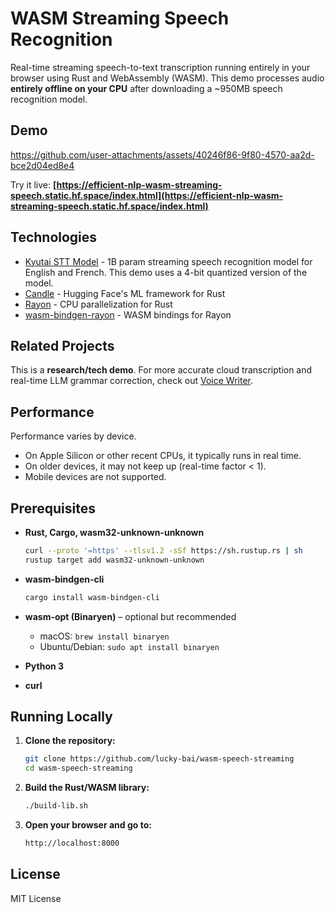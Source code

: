 # WASM Streaming Speech Recognition

Real-time streaming speech-to-text transcription running entirely in your browser using Rust and WebAssembly (WASM). This demo processes audio **entirely offline on your CPU** after downloading a ~950MB speech recognition model.

## Demo

https://github.com/user-attachments/assets/40246f86-9f80-4570-aa2d-bce2d04ed8e4

Try it live: **[https://efficient-nlp-wasm-streaming-speech.static.hf.space/index.html](https://efficient-nlp-wasm-streaming-speech.static.hf.space/index.html)**

## Technologies

- [Kyutai STT Model](https://huggingface.co/kyutai/stt-1b-en_fr) - 1B param streaming speech recognition model for English and French. This demo uses a 4-bit quantized version of the model.
- [Candle](https://github.com/huggingface/candle/) - Hugging Face's ML framework for Rust
- [Rayon](https://github.com/rayon-rs/rayon) - CPU parallelization for Rust
- [wasm-bindgen-rayon](https://github.com/rustwasm/wasm-bindgen-rayon) - WASM bindings for Rayon

## Related Projects

This is a **research/tech demo**. For more accurate cloud transcription and real-time LLM grammar correction, check out [Voice Writer](https://voicewriter.io).

## Performance

Performance varies by device.

- On Apple Silicon or other recent CPUs, it typically runs in real time.
- On older devices, it may not keep up (real-time factor < 1).
- Mobile devices are not supported.

## Prerequisites

- **Rust, Cargo, wasm32-unknown-unknown**

  ```bash
  curl --proto '=https' --tlsv1.2 -sSf https://sh.rustup.rs | sh
  rustup target add wasm32-unknown-unknown
  ```

- **wasm-bindgen-cli**

  ```bash
  cargo install wasm-bindgen-cli
  ```

- **wasm-opt (Binaryen)** – optional but recommended

  - macOS: `brew install binaryen`
  - Ubuntu/Debian: `sudo apt install binaryen`

- **Python 3**
- **curl**

## Running Locally

1. **Clone the repository:**

   ```bash
   git clone https://github.com/lucky-bai/wasm-speech-streaming
   cd wasm-speech-streaming
   ```

2. **Build the Rust/WASM library:**

   ```bash
   ./build-lib.sh
   ```

3. **Open your browser and go to:**

   ```bash
   http://localhost:8000
   ```

## License

MIT License
